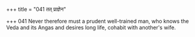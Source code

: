 +++
title = "041 तत् प्राज्ञेन"

+++
041	Never therefore must a prudent well-trained man, who knows the Veda and its Angas and desires long life, cohabit with another's wife.